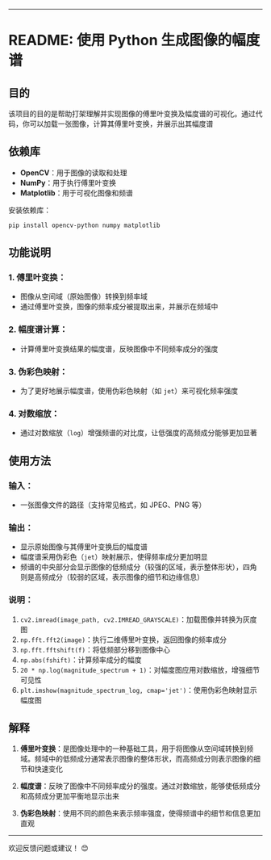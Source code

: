
---

# README: 使用 Python 生成图像的幅度谱

## 目的

该项目的目的是帮助打架理解并实现图像的傅里叶变换及幅度谱的可视化。通过代码，你可以加载一张图像，计算其傅里叶变换，并展示出其幅度谱

## 依赖库

- **OpenCV**：用于图像的读取和处理
- **NumPy**：用于执行傅里叶变换
- **Matplotlib**：用于可视化图像和频谱

安装依赖库：

```bash
pip install opencv-python numpy matplotlib
```

## 功能说明

### 1. **傅里叶变换**：
   - 图像从空间域（原始图像）转换到频率域
   - 通过傅里叶变换，图像的频率成分被提取出来，并展示在频域中
   
### 2. **幅度谱计算**：
   - 计算傅里叶变换结果的幅度谱，反映图像中不同频率成分的强度
   
### 3. **伪彩色映射**：
   - 为了更好地展示幅度谱，使用伪彩色映射（如 `jet`）来可视化频率强度

### 4. **对数缩放**：
   - 通过对数缩放（`log`）增强频谱的对比度，让低强度的高频成分能够更加显著

## 使用方法

### 输入：
   - 一张图像文件的路径（支持常见格式，如 JPEG、PNG 等）
   
### 输出：
   - 显示原始图像与其傅里叶变换后的幅度谱
   - 幅度谱采用伪彩色（`jet`）映射展示，使得频率成分更加明显
   - 频谱的中央部分会显示图像的低频成分（较强的区域，表示整体形状），四角则是高频成分（较弱的区域，表示图像的细节和边缘信息）

### 说明：
1. `cv2.imread(image_path, cv2.IMREAD_GRAYSCALE)`：加载图像并转换为灰度图
2. `np.fft.fft2(image)`：执行二维傅里叶变换，返回图像的频率成分
3. `np.fft.fftshift(f)`：将低频部分移到图像中心
4. `np.abs(fshift)`：计算频率成分的幅度
5. `20 * np.log(magnitude_spectrum + 1)`：对幅度图应用对数缩放，增强细节可见性
6. `plt.imshow(magnitude_spectrum_log, cmap='jet')`：使用伪彩色映射显示幅度图

## 解释

1. **傅里叶变换**：是图像处理中的一种基础工具，用于将图像从空间域转换到频域。频域中的低频成分通常表示图像的整体形状，而高频成分则表示图像的细节和快速变化
   
2. **幅度谱**：反映了图像中不同频率成分的强度。通过对数缩放，能够使低频成分和高频成分更加平衡地显示出来

3. **伪彩色映射**：使用不同的颜色来表示频率强度，使得频谱中的细节和信息更加直观

---

欢迎反馈问题或建议！ 😊
